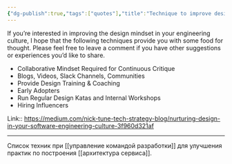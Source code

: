```yaml
---
{"dg-publish":true,"tags":["quotes"],"title":"Technique to improve design mindset","date":"2021-10-23T14:08:00+03:00","modified_at":"2022-07-24T15:00:21+03:00","permalink":"/quotes/202110231408/","dgHomeLink":false,"dgPassFrontmatter":true}
---
```



If you’re interested in improving the design mindset in your engineering culture, I hope that the following techniques provide you with some food for thought. Please feel free to leave a comment if you have other suggestions or experiences you’d like to share.
- Collaborative Mindset Required for Continuous Critique
- Blogs, Videos, Slack Channels, Communities
- Provide Design Training & Coaching
- Early Adopters
- Run Regular Design Katas and Internal Workshops
- Hiring Influencers

Link:: https://medium.com/nick-tune-tech-strategy-blog/nurturing-design-in-your-software-engineering-culture-3f960d321af

---

Список техник при [[управление командой разработки]] для улучшения практик по построения [[архитектура сервиса]].
